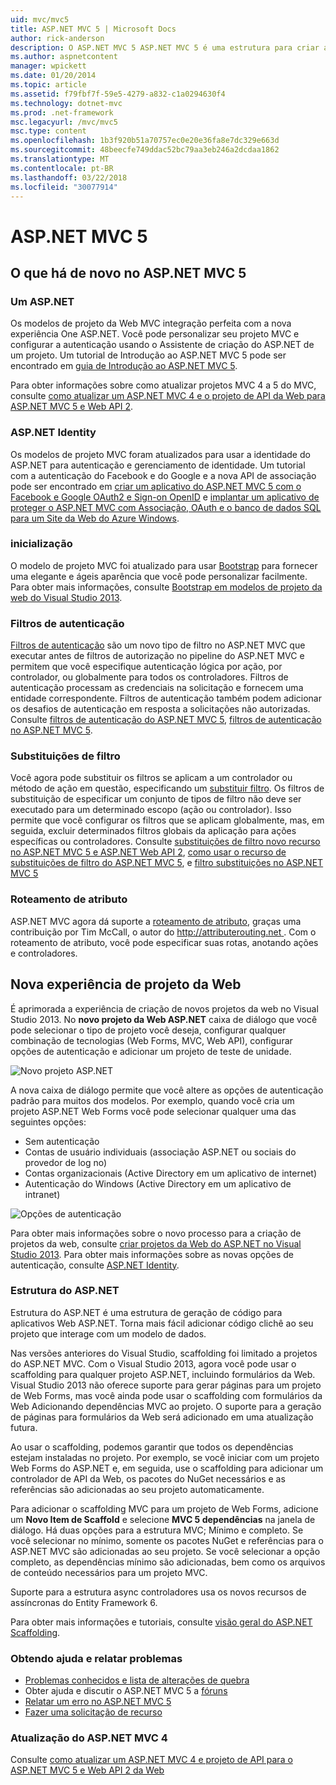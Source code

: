 ```yaml
---
uid: mvc/mvc5
title: ASP.NET MVC 5 | Microsoft Docs
author: rick-anderson
description: O ASP.NET MVC 5 ASP.NET MVC 5 é uma estrutura para criar aplicativos web escalonável, baseado em padrões usando padrões de design bem estabelecidos e a potência de AS....
ms.author: aspnetcontent
manager: wpickett
ms.date: 01/20/2014
ms.topic: article
ms.assetid: f79fbf7f-59e5-4279-a832-c1a0294630f4
ms.technology: dotnet-mvc
ms.prod: .net-framework
msc.legacyurl: /mvc/mvc5
msc.type: content
ms.openlocfilehash: 1b3f920b51a70757ec0e20e36fa8e7dc329e663d
ms.sourcegitcommit: 48beecfe749ddac52bc79aa3eb246a2dcdaa1862
ms.translationtype: MT
ms.contentlocale: pt-BR
ms.lasthandoff: 03/22/2018
ms.locfileid: "30077914"
---
```

<a name="aspnet-mvc-5"></a>ASP.NET MVC 5
====================
## <a name="whats-new-in-aspnet-mvc-5"></a>O que há de novo no ASP.NET MVC 5

### <a name="one-aspnet"></a>Um ASP.NET

Os modelos de projeto da Web MVC integração perfeita com a nova experiência One ASP.NET. Você pode personalizar seu projeto MVC e configurar a autenticação usando o Assistente de criação do ASP.NET de um projeto. Um tutorial de Introdução ao ASP.NET MVC 5 pode ser encontrado em [guia de Introdução ao ASP.NET MVC 5](overview/getting-started/introduction/getting-started.md).

Para obter informações sobre como atualizar projetos MVC 4 a 5 do MVC, consulte [como atualizar um ASP.NET MVC 4 e o projeto de API da Web para ASP.NET MVC 5 e Web API 2](overview/releases/how-to-upgrade-an-aspnet-mvc-4-and-web-api-project-to-aspnet-mvc-5-and-web-api-2.md).

### <a name="aspnet-identity"></a>ASP.NET Identity

Os modelos de projeto MVC foram atualizados para usar a identidade do ASP.NET para autenticação e gerenciamento de identidade. Um tutorial com a autenticação do Facebook e do Google e a nova API de associação pode ser encontrado em [criar um aplicativo do ASP.NET MVC 5 com o Facebook e Google OAuth2 e Sign-on OpenID](overview/security/create-an-aspnet-mvc-5-app-with-facebook-and-google-oauth2-and-openid-sign-on.md) e [implantar um aplicativo de proteger o ASP.NET MVC com Associação, OAuth e o banco de dados SQL para um Site da Web do Azure Windows](https://docs.microsoft.com/aspnet/core/security/authorization/secure-data).

### <a name="bootstrap"></a>inicialização

O modelo de projeto MVC foi atualizado para usar [Bootstrap](http://getbootstrap.com/) para fornecer uma elegante e ágeis aparência que você pode personalizar facilmente. Para obter mais informações, consulte [Bootstrap em modelos de projeto da web do Visual Studio 2013](../visual-studio/overview/2013/creating-web-projects-in-visual-studio.md#bootstrap).

### <a name="authentication-filters"></a>Filtros de autenticação

[Filtros de autenticação](http://www.dotnetcurry.com/showarticle.aspx?ID=957) são um novo tipo de filtro no ASP.NET MVC que executar antes de filtros de autorização no pipeline do ASP.NET MVC e permitem que você especifique autenticação lógica por ação, por controlador, ou globalmente para todos os controladores. Filtros de autenticação processam as credenciais na solicitação e fornecem uma entidade correspondente. Filtros de autenticação também podem adicionar os desafios de autenticação em resposta a solicitações não autorizadas. Consulte [filtros de autenticação do ASP.NET MVC 5](http://www.dotnetcurry.com/showarticle.aspx?ID=957), [filtros de autenticação no ASP.NET MVC 5](http://theshravan.net/blog/authentication-filters-in-asp-net-mvc-5/).

### <a name="filter-overrides"></a>Substituições de filtro

Você agora pode substituir os filtros se aplicam a um controlador ou método de ação em questão, especificando um [substituir filtro](http://www.davidhayden.me/blog/filter-overrides-in-asp-net-mvc-5). Os filtros de substituição de especificar um conjunto de tipos de filtro não deve ser executado para um determinado escopo (ação ou controlador). Isso permite que você configurar os filtros que se aplicam globalmente, mas, em seguida, excluir determinados filtros globais da aplicação para ações específicas ou controladores. Consulte [substituições de filtro novo recurso no ASP.NET MVC 5 e ASP.NET Web API 2](https://weblogs.asp.net/imranbaloch/archive/2013/09/25/new-filter-overrides-in-asp-net-mvc-5-and-asp-net-web-api-2.aspx), [como usar o recurso de substituições de filtro do ASP.NET MVC 5](http://hackwebwith.net/how-to-use-the-asp-net-mvc-5-filter-overrides-feature/), e [filtro substituições no ASP.NET MVC 5](http://www.davidhayden.me/blog/filter-overrides-in-asp-net-mvc-5)

### <a name="attribute-routing"></a>Roteamento de atributo

ASP.NET MVC agora dá suporte a [roteamento de atributo](https://blogs.msdn.com/b/webdev/archive/2013/10/17/attribute-routing-in-asp-net-mvc-5.aspx), graças uma contribuição por Tim McCall, o autor do [ http://attributerouting.net ](http://attributerouting.net). Com o roteamento de atributo, você pode especificar suas rotas, anotando ações e controladores.

## <a name="new-web-project-experience"></a>Nova experiência de projeto da Web

É aprimorada a experiência de criação de novos projetos da web no Visual Studio 2013. No **novo projeto da Web ASP.NET** caixa de diálogo que você pode selecionar o tipo de projeto você deseja, configurar qualquer combinação de tecnologias (Web Forms, MVC, Web API), configurar opções de autenticação e adicionar um projeto de teste de unidade.

![Novo projeto ASP.NET](mvc5/_static/image1.png)

A nova caixa de diálogo permite que você altere as opções de autenticação padrão para muitos dos modelos. Por exemplo, quando você cria um projeto ASP.NET Web Forms você pode selecionar qualquer uma das seguintes opções:

- Sem autenticação
- Contas de usuário individuais (associação ASP.NET ou sociais do provedor de log no)
- Contas organizacionais (Active Directory em um aplicativo de internet)
- Autenticação do Windows (Active Directory em um aplicativo de intranet)

![Opções de autenticação](mvc5/_static/image2.png)

Para obter mais informações sobre o novo processo para a criação de projetos da web, consulte [criar projetos da Web do ASP.NET no Visual Studio 2013](../visual-studio/overview/2013/creating-web-projects-in-visual-studio.md). Para obter mais informações sobre as novas opções de autenticação, consulte [ASP.NET Identity](../identity/overview/index.md).

<a id="scaffold"></a>
### <a name="aspnet-scaffolding"></a>Estrutura do ASP.NET

Estrutura do ASP.NET é uma estrutura de geração de código para aplicativos Web ASP.NET. Torna mais fácil adicionar código clichê ao seu projeto que interage com um modelo de dados.

Nas versões anteriores do Visual Studio, scaffolding foi limitado a projetos do ASP.NET MVC. Com o Visual Studio 2013, agora você pode usar o scaffolding para qualquer projeto ASP.NET, incluindo formulários da Web. Visual Studio 2013 não oferece suporte para gerar páginas para um projeto de Web Forms, mas você ainda pode usar o scaffolding com formulários da Web Adicionando dependências MVC ao projeto. O suporte para a geração de páginas para formulários da Web será adicionado em uma atualização futura.

Ao usar o scaffolding, podemos garantir que todos os dependências estejam instaladas no projeto. Por exemplo, se você iniciar com um projeto Web Forms do ASP.NET e, em seguida, use o scaffolding para adicionar um controlador de API da Web, os pacotes do NuGet necessários e as referências são adicionadas ao seu projeto automaticamente.

Para adicionar o scaffolding MVC para um projeto de Web Forms, adicione um **Novo Item de Scaffold** e selecione **MVC 5 dependências** na janela de diálogo. Há duas opções para a estrutura MVC; Mínimo e completo. Se você selecionar no mínimo, somente os pacotes NuGet e referências para o ASP.NET MVC são adicionadas ao seu projeto. Se você selecionar a opção completo, as dependências mínimo são adicionadas, bem como os arquivos de conteúdo necessários para um projeto MVC.

Suporte para a estrutura async controladores usa os novos recursos de assíncronas do Entity Framework 6.

Para obter mais informações e tutoriais, consulte [visão geral do ASP.NET Scaffolding](../visual-studio/overview/2013/aspnet-scaffolding-overview.md).

### <a name="getting-help-and-reporting-issues"></a>Obtendo ajuda e relatar problemas

- [Problemas conhecidos e lista de alterações de quebra](../visual-studio/overview/2013/release-notes.md#knownissues)
- Obter ajuda e discutir o ASP.NET MVC 5 a [fóruns](https://forums.asp.net/1146.aspx)
- [Relatar um erro no ASP.NET MVC 5](https://github.com/aspnet/AspNetWebStack/issues)
- [Fazer uma solicitação de recurso](http://aspnet.uservoice.com/forums/41201-asp-net-mvc)

### <a name="upgrading-from-aspnet-mvc-4"></a>Atualização do ASP.NET MVC 4

Consulte [como atualizar um ASP.NET MVC 4 e projeto de API para o ASP.NET MVC 5 e Web API 2 da Web](overview/releases/how-to-upgrade-an-aspnet-mvc-4-and-web-api-project-to-aspnet-mvc-5-and-web-api-2.md)
